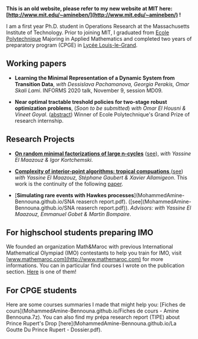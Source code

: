 **This is an old website, please refer to my new website at MIT here: [http://www.mit.edu/~amineben/](http://www.mit.edu/~amineben/) !**

I am a first year Ph.D. student in Operations Research at the Massachusetts Institute of Technology. Prior to joining MIT, I graduated from [Ecole Polytechnique](https://en.wikipedia.org/wiki/%C3%89cole_Polytechnique) Majoring in Applied Mathematics and completed two years of preparatory program (CPGE) in [Lycée Louis-le-Grand](https://en.wikipedia.org/wiki/Lyc%C3%A9e_Louis-le-Grand).

## Working papers
* **Learning the Minimal Representation of a Dynamic System from Transition Data**, _with Dessislava  Pachamanova, Georgia Perakis, Omar Skali Lami_.
 INFORMS 2020 talk, November 9, session MD09.
 
* **Near optimal tractable treshold policies for two-stage robust optimization problems**, (_Soon to be submitted_) _with Omar El Housni & Vineet Goyal_. ([abstract](Extended_Affine_Abstract.pdf))
Winner of Ecole Polytechnique's Grand Prize of research internship.

## Research Projects
* [**On random minimal factorizations of large n-cycles**](Rapport_P2.pdf) ([see](Rapport_P2.pdf)), _with Yassine El Maazouz & Igor Kortchemski_.

* [**Complexity of interior-point algorithms: tropical compuations**](Linear_Programming_and_Tropical_Geometry.pdf),([see](Linear_Programming_and_Tropical_Geometry.pdf))
_with Yassine El Maazouz, Stéphane Gaubert & Xavier Allamigeon_.
This work is the continuity of the following [paper](https://arxiv.org/abs/1708.01544).
 
* [**Simulating rare events with Hawkes processes**](MohammedAmine-Bennouna.github.io/SNA reaserch report.pdf). 
([see](MohammedAmine-Bennouna.github.io/SNA reaserch report.pdf)). _Advisors: with Yassine El Maazouz, Emmanuel Gobet & Martin Bompaire_.


## For highschool students preparing IMO
We founded an organization Math&Maroc with previous International Mathematical Olympiad (IMO) contestants to help you train for IMO, visit [www.mathemaroc.com](http://www.mathemaroc.com) for more informations.
You can in particular find courses I wrote on the publication section. [Here](http://www.mathemaroc.com/journal/MatheMarocNo3Vol12017.pdf) is one of them!


## For CPGE students
Here are some courses summaries I made that might help you: [Fiches de cours](MohammedAmine-Bennouna.github.io/Fiches de cours - Amine Bennouna.7z).
You can also find my prépa research report (TIPE) about Prince Rupert's Drop [here](MohammedAmine-Bennouna.github.io/La Goutte Du Prince Rupert - Dossier.pdf).

      
